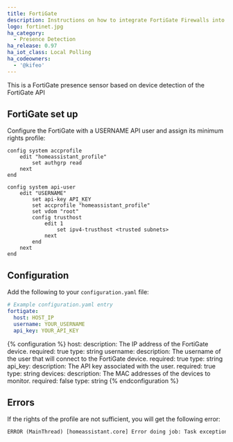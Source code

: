```yaml
---
title: FortiGate
description: Instructions on how to integrate FortiGate Firewalls into Home Assistant.
logo: fortinet.jpg
ha_category:
  - Presence Detection
ha_release: 0.97
ha_iot_class: Local Polling
ha_codeowners:
  - '@kifeo'
---
```


This is a FortiGate presence sensor based on device detection of the FortiGate API

## FortiGate set up

Configure the FortiGate with a USERNAME API user and assign its minimum rights profile:

```text
config system accprofile
    edit "homeassistant_profile"
        set authgrp read
    next
end

config system api-user
    edit "USERNAME"
        set api-key API_KEY
        set accprofile "homeassistant_profile"
        set vdom "root"
        config trusthost
            edit 1
                set ipv4-trusthost <trusted subnets>
            next
        end
    next
end
```

## Configuration

Add the following to your `configuration.yaml` file:

```yaml
# Example configuration.yaml entry
fortigate:
  host: HOST_IP
  username: YOUR_USERNAME
  api_key: YOUR_API_KEY
```

{% configuration %}
host:
  description: The IP address of the FortiGate device.
  required: true
  type: string
username:
  description: The username of the user that will connect to the FortiGate device.
  required: true
  type: string
api_key:
  description: The API key associated with the user.
  required: true
  type: string
devices:
  description: The MAC addresses of the devices to monitor.
  required: false
  type: string
{% endconfiguration %}

## Errors

If the rights of the profile are not sufficient, you will get the following error:

```txt
ERROR (MainThread) [homeassistant.core] Error doing job: Task exception was never retrieved
```
